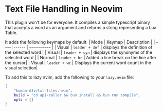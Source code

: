 # Text File Handling in Neovim 
This plugin won't be for everyone. It compiles a simple typescript binary that
accepts a word as an argument and returns a string representing a Lua Table. 

It adds the following keymaps by default:
| Mode | Keymap | Description |
| ---- |------ | ----------- |
| Visual | `leader + def` | displays the definition of the selected word |
| Visual | `leader + syn` | displays the synonyms of the selected word |
| Normal | `leader + br` | Added a line break on the line after the cursor|
| Visual | `leader + wc` | Displays the current word count in the visual selection|

To add this to lazy.nvim, add the following to your `lazy.nvim` file:
```lua
{ 
    "human-d3v/txt-files.nvim", 
    build = "cd api-caller && bun install && bun run compile", 
    opts = {}
}
```
